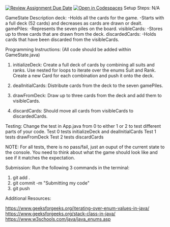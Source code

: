 [![Review Assignment Due Date](https://classroom.github.com/assets/deadline-readme-button-22041afd0340ce965d47ae6ef1cefeee28c7c493a6346c4f15d667ab976d596c.svg)](https://classroom.github.com/a/tzx6F0gN)
[![Open in Codespaces](https://classroom.github.com/assets/launch-codespace-2972f46106e565e64193e422d61a12cf1da4916b45550586e14ef0a7c637dd04.svg)](https://classroom.github.com/open-in-codespaces?assignment_repo_id=17138992)
Setup Steps:
N/A


GameState Description
deck:
-Holds all the cards for the game.
-Starts with a full deck (52 cards) and decreases as cards are drawn or dealt.
gamePiles:
-Represents the seven piles on the board.
visibleCards:
-Stores up to three cards that are drawn from the deck.
discardedCards:
-Holds cards that have been discarded from the visibleCards.


Programming Instructions:
(All code should be added within GameState.java)

1. initializeDeck: Create a full deck of cards by combining all suits and ranks. Use nested for loops to iterate over the enums Suit and Rank. Create a new Card for each combination and push it onto the deck.

2. dealInitialCards: Distribute cards from the deck to the seven gamePiles.
3. drawFromDeck: Draw up to three cards from the deck and add them to visibleCards.
4. discardCards: Should move all cards from visibleCards to discardedCards.

Testing:
Change the test in App.java from 0 to either 1 or 2 to test different parts of your code. 
Test 0 tests initializeDeck and dealInitialCards
Test 1 tests drawFromDeck
Test 2 tests discardCards

NOTE: For all tests, there is no pass/fail, just an ouput of the current state to the console. You need to think about what the game should look like and see if it matches the expectation. 

Submission:
Run the following 3 commands in the terminal:
1) git add . 
2) git commit -m "Submitting my code"
3) git push

Additional Resources:

https://www.geeksforgeeks.org/iterating-over-enum-values-in-java/
https://www.geeksforgeeks.org/stack-class-in-java/
https://www.w3schools.com/java/java_enums.asp
